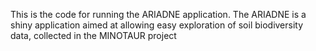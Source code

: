 This is the code for running the ARIADNE application. 
The ARIADNE is a shiny application aimed at allowing easy exploration of soil biodiversity data, collected in the MINOTAUR project
